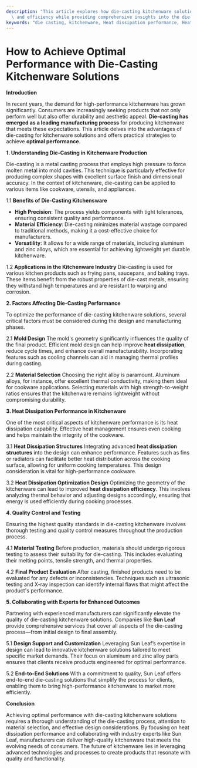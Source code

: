 ```yaml
---
description: "This article explores how die-casting kitchenware solutions can enhance performance\
  \ and efficiency while providing comprehensive insights into the die-casting process."
keywords: "die casting, kitchenware, Heat dissipation performance, Heat dissipation structure"
---
```

# How to Achieve Optimal Performance with Die-Casting Kitchenware Solutions

**Introduction**

In recent years, the demand for high-performance kitchenware has grown significantly. Consumers are increasingly seeking products that not only perform well but also offer durability and aesthetic appeal. **Die-casting has emerged as a leading manufacturing process** for producing kitchenware that meets these expectations. This article delves into the advantages of die-casting for kitchenware solutions and offers practical strategies to achieve **optimal performance**.

**1. Understanding Die-Casting in Kitchenware Production**

Die-casting is a metal casting process that employs high pressure to force molten metal into mold cavities. This technique is particularly effective for producing complex shapes with excellent surface finish and dimensional accuracy. In the context of kitchenware, die-casting can be applied to various items like cookware, utensils, and appliances.

1.1 **Benefits of Die-Casting Kitchensware**
- **High Precision**: The process yields components with tight tolerances, ensuring consistent quality and performance.
- **Material Efficiency**: Die-casting minimizes material wastage compared to traditional methods, making it a cost-effective choice for manufacturers.
- **Versatility**: It allows for a wide range of materials, including aluminum and zinc alloys, which are essential for achieving lightweight yet durable kitchenware.

1.2 **Applications in the Kitchenware Industry**
Die-casting is used for various kitchen products such as frying pans, saucepans, and baking trays. These items benefit from the robust properties of die-cast metals, ensuring they withstand high temperatures and are resistant to warping and corrosion.

**2. Factors Affecting Die-Casting Performance**

To optimize the performance of die-casting kitchenware solutions, several critical factors must be considered during the design and manufacturing phases.

2.1 **Mold Design**
The mold's geometry significantly influences the quality of the final product. Efficient mold design can help improve **heat dissipation**, reduce cycle times, and enhance overall manufacturability. Incorporating features such as cooling channels can aid in managing thermal profiles during casting.

2.2 **Material Selection**
Choosing the right alloy is paramount. Aluminum alloys, for instance, offer excellent thermal conductivity, making them ideal for cookware applications. Selecting materials with high strength-to-weight ratios ensures that the kitchenware remains lightweight without compromising durability.

**3. Heat Dissipation Performance in Kitchenware**

One of the most critical aspects of kitchenware performance is its heat dissipation capability. Effective heat management ensures even cooking and helps maintain the integrity of the cookware.

3.1 **Heat Dissipation Structures**
Integrating advanced **heat dissipation structures** into the design can enhance performance. Features such as fins or radiators can facilitate better heat distribution across the cooking surface, allowing for uniform cooking temperatures. This design consideration is vital for high-performance cookware.

3.2 **Heat Dissipation Optimization Design**
Optimizing the geometry of the kitchenware can lead to improved **heat dissipation efficiency**. This involves analyzing thermal behavior and adjusting designs accordingly, ensuring that energy is used efficiently during cooking processes.

**4. Quality Control and Testing**

Ensuring the highest quality standards in die-casting kitchenware involves thorough testing and quality control measures throughout the production process.

4.1 **Material Testing**
Before production, materials should undergo rigorous testing to assess their suitability for die-casting. This includes evaluating their melting points, tensile strength, and thermal properties.

4.2 **Final Product Evaluation**
After casting, finished products need to be evaluated for any defects or inconsistencies. Techniques such as ultrasonic testing and X-ray inspection can identify internal flaws that might affect the product's performance.

**5. Collaborating with Experts for Enhanced Outcomes**

Partnering with experienced manufacturers can significantly elevate the quality of die-casting kitchenware solutions. Companies like **Sun Leaf** provide comprehensive services that cover all aspects of the die-casting process—from initial design to final assembly.

5.1 **Design Support and Customization**
Leveraging Sun Leaf’s expertise in design can lead to innovative kitchenware solutions tailored to meet specific market demands. Their focus on aluminum and zinc alloy parts ensures that clients receive products engineered for optimal performance.

5.2 **End-to-End Solutions**
With a commitment to quality, Sun Leaf offers end-to-end die-casting solutions that simplify the process for clients, enabling them to bring high-performance kitchenware to market more efficiently.

**Conclusion**

Achieving optimal performance with die-casting kitchenware solutions requires a thorough understanding of the die-casting process, attention to material selection, and effective design considerations. By focusing on heat dissipation performance and collaborating with industry experts like Sun Leaf, manufacturers can deliver high-quality kitchenware that meets the evolving needs of consumers. The future of kitchenware lies in leveraging advanced technologies and processes to create products that resonate with quality and functionality.
